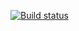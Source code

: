 [![Build status](https://ci.appveyor.com/api/projects/status/ck090ba1xx74cv25?svg=true)](https://ci.appveyor.com/project/Volandina/appfordebitcard)
